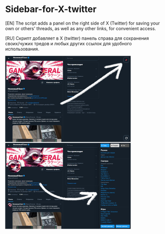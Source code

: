 # Sidebar-for-X-twitter
[EN] The script adds a panel on the right side of X (Twitter) for saving your own or others' threads, as well as any other links, for convenient access.

[RU] Скрипт добавляет в X (twitter) панель справа для сохранения своих/чужих тредов и любых других ссылок для удобного использования.

<img src="https://github.com/GanstFeveral/Sidebar-for-X-twitter/blob/main/images/sidebar2.jpg" width="400px">
<img src="https://github.com/GanstFeveral/Sidebar-for-X-twitter/blob/main/images/sidebar.jpg" width="400px">
